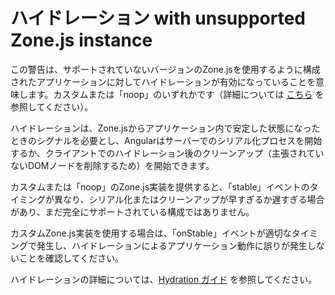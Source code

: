 # ハイドレーション with unsupported Zone.js instance

この警告は、サポートされていないバージョンのZone.jsを使用するように構成されたアプリケーションに対してハイドレーションが有効になっていることを意味します。カスタムまたは「noop」のいずれかです（詳細については [こちら](api/core/BootstrapOptions#ngZone) を参照してください）。

ハイドレーションは、Zone.jsからアプリケーション内で安定した状態になったときのシグナルを必要とし、Angularはサーバーでのシリアル化プロセスを開始するか、クライアントでのハイドレーション後のクリーンアップ（主張されていないDOMノードを削除するため）を開始できます。

カスタムまたは「noop」のZone.js実装を提供すると、「stable」イベントのタイミングが異なり、シリアル化またはクリーンアップが早すぎるか遅すぎる場合があり、まだ完全にサポートされている構成ではありません。

カスタムZone.js実装を使用する場合は、「onStable」イベントが適切なタイミングで発生し、ハイドレーションによるアプリケーション動作に誤りが発生しないことを確認してください。

ハイドレーションの詳細については、[Hydration ガイド](guide/hydration) を参照してください。 
